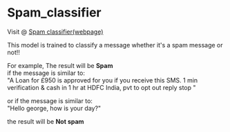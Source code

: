 # Spam_classifier

Visit @ <a href='https://harsha-vardhan-reddy-07-spam-classifier-app-gwdnfo.streamlit.app/'>Spam classifier(webpage)</a>

This model is trained to classify a message whether it's a spam message or not!!

For example,
The result will be <b>Spam</b> <br>
if the message is similar to: <br>
"A Loan for £950 is approved for you if you receive this SMS. 1 min verification & cash in 1 hr at HDFC India, pvt to opt out reply stop "

or if the message is similar to:<br>
"Hello george, how is your day?"

the result will be <b>Not spam</b>
